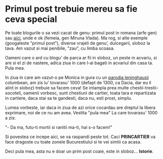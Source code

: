 # Primul post trebuie mereu sa fie ceva special

Pe toate blogurile o sa vezi cacat de genu: primul post in romana (arfe gen) sau [aici](http://mirunavlada.wordpress.com/2007/05/02/primul-post-pe-blog-bine-ai-venit-intre-vene/), unde e ok (femeia, gen Miruna Vlada). Ma rog, si alte exemple (googaleste "primul post"), diverse vrajeli de genu', dulcegarii, sloboz la tava. Am vazut si mai penibile, "zau", cu limba scoasa.

Oameni care o ard cu blogu' de parca ar fii in sloboz, un peste in acvariu, si are si el zi de nastere, adica ziua in care l-ai bagati in acvariul din casa ta. Pula mea.

In ziua in care am vazut-o pe Monica in gura cu un [parodia leninghausii](http://www.desert-tropicals.com/Plants/Cactaceae/Notocactus_leninghausii.html) columbean, am zis lu' tovarasu' 1000 (defapt de 1300, ca Dacia, dar eu il alint in sloboz) trebuie sa facem ceva! Se intampla prea multe chestii-trestii-socoteli, oamenii vorbesc, sunt chestiuni de cartier, toata tara e repartizata in cartiere, daca stai sa te gandesti, daca nu, esti prost, simplu.

Lumea vorbeste, iar daca in ziua de azi orice cocardau are dreptul la libera exprimare, noi de ce nu am avea. Vestita "pula mea" La care tovarasu' 1000 a zis:

"- Da ma, futu-ti mortii si ranitii ma-ti, hai s-o facem!"

Si povestea ce incepe aici, se va raspandi peste tot. Caci **PRINCARTIER** va face dragoste cu toate zonele Bucurestiului si te vei simtii ca acasa.

Deci pula mea, asta nu e doar un prim post coaie, este in sloboz... **Istorie**.
